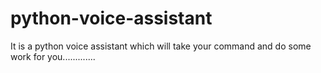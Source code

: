 # python-voice-assistant
It is a python voice assistant which will take your command and do some work for you.............
